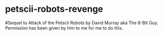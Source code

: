 # petscii-robots-revenge
#Sequel to Attack of the Petscii Robots by David Murray aka The 8-Bit Guy. Permission has been given by him to me for me to do this.
